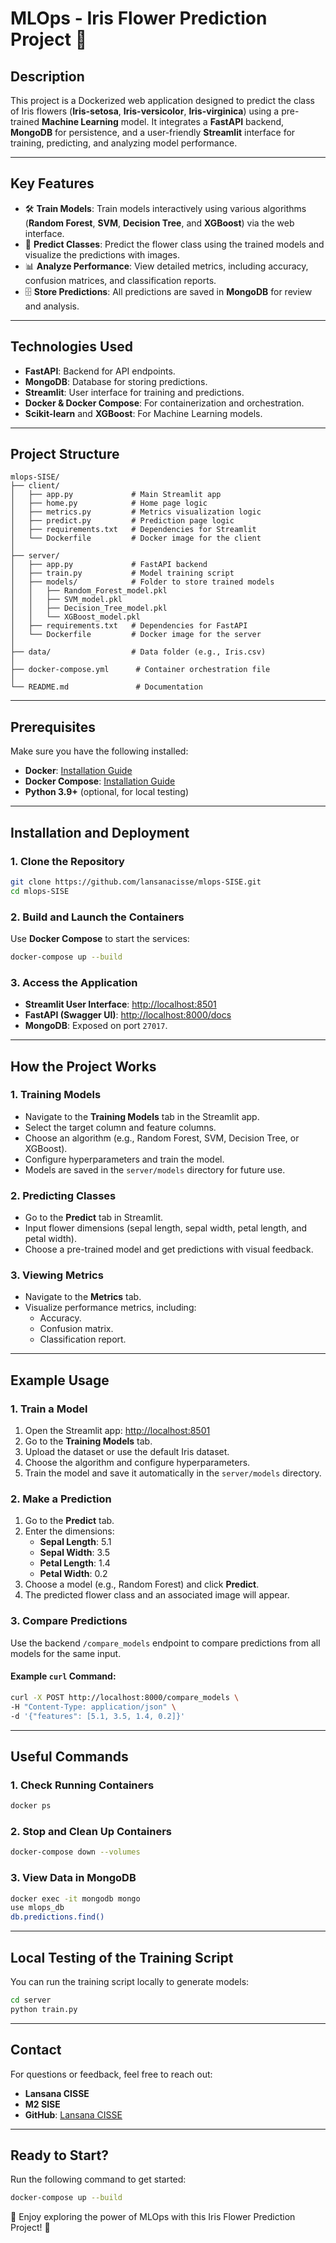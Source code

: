 # MLOps - Iris Flower Prediction Project 🌸

## **Description**
This project is a Dockerized web application designed to predict the class of Iris flowers (**Iris-setosa**, **Iris-versicolor**, **Iris-virginica**) using a pre-trained **Machine Learning** model. It integrates a **FastAPI** backend, **MongoDB** for persistence, and a user-friendly **Streamlit** interface for training, predicting, and analyzing model performance.

---

## **Key Features**
- 🛠 **Train Models**: Train models interactively using various algorithms (**Random Forest**, **SVM**, **Decision Tree**, and **XGBoost**) via the web interface.
- 🔮 **Predict Classes**: Predict the flower class using the trained models and visualize the predictions with images.
- 📊 **Analyze Performance**: View detailed metrics, including accuracy, confusion matrices, and classification reports.
- 🗄 **Store Predictions**: All predictions are saved in **MongoDB** for review and analysis.

---

## **Technologies Used**
- **FastAPI**: Backend for API endpoints.
- **MongoDB**: Database for storing predictions.
- **Streamlit**: User interface for training and predictions.
- **Docker & Docker Compose**: For containerization and orchestration.
- **Scikit-learn** and **XGBoost**: For Machine Learning models.

---

## **Project Structure**

```
mlops-SISE/
├── client/             
│   ├── app.py             # Main Streamlit app
│   ├── home.py            # Home page logic
│   ├── metrics.py         # Metrics visualization logic
│   ├── predict.py         # Prediction page logic
│   ├── requirements.txt   # Dependencies for Streamlit
│   └── Dockerfile         # Docker image for the client
│
├── server/
│   ├── app.py             # FastAPI backend
│   ├── train.py           # Model training script
│   ├── models/            # Folder to store trained models
│   │   ├── Random_Forest_model.pkl
│   │   ├── SVM_model.pkl
│   │   ├── Decision_Tree_model.pkl
│   │   └── XGBoost_model.pkl
│   ├── requirements.txt   # Dependencies for FastAPI
│   └── Dockerfile         # Docker image for the server
│
├── data/                  # Data folder (e.g., Iris.csv)
│
├── docker-compose.yml      # Container orchestration file
│
└── README.md               # Documentation
```

---

## **Prerequisites**

Make sure you have the following installed:
- **Docker**: [Installation Guide](https://docs.docker.com/get-docker/)
- **Docker Compose**: [Installation Guide](https://docs.docker.com/compose/install/)
- **Python 3.9+** (optional, for local testing)

---

## **Installation and Deployment**

### **1. Clone the Repository**
```bash
git clone https://github.com/lansanacisse/mlops-SISE.git
cd mlops-SISE
```

### **2. Build and Launch the Containers**
Use **Docker Compose** to start the services:
```bash
docker-compose up --build
```

### **3. Access the Application**
- **Streamlit User Interface**: [http://localhost:8501](http://localhost:8501)
- **FastAPI (Swagger UI)**: [http://localhost:8000/docs](http://localhost:8000/docs)
- **MongoDB**: Exposed on port `27017`.

---

## **How the Project Works**

### **1. Training Models**
- Navigate to the **Training Models** tab in the Streamlit app.
- Select the target column and feature columns.
- Choose an algorithm (e.g., Random Forest, SVM, Decision Tree, or XGBoost).
- Configure hyperparameters and train the model.
- Models are saved in the `server/models` directory for future use.

### **2. Predicting Classes**
- Go to the **Predict** tab in Streamlit.
- Input flower dimensions (sepal length, sepal width, petal length, and petal width).
- Choose a pre-trained model and get predictions with visual feedback.

### **3. Viewing Metrics**
- Navigate to the **Metrics** tab.
- Visualize performance metrics, including:
  - Accuracy.
  - Confusion matrix.
  - Classification report.

---

## **Example Usage**

### **1. Train a Model**
1. Open the Streamlit app: [http://localhost:8501](http://localhost:8501)
2. Go to the **Training Models** tab.
3. Upload the dataset or use the default Iris dataset.
4. Choose the algorithm and configure hyperparameters.
5. Train the model and save it automatically in the `server/models` directory.

### **2. Make a Prediction**
1. Go to the **Predict** tab.
2. Enter the dimensions:
   - **Sepal Length**: 5.1
   - **Sepal Width**: 3.5
   - **Petal Length**: 1.4
   - **Petal Width**: 0.2
3. Choose a model (e.g., Random Forest) and click **Predict**.
4. The predicted flower class and an associated image will appear.

### **3. Compare Predictions**
Use the backend `/compare_models` endpoint to compare predictions from all models for the same input.

#### Example `curl` Command:
```bash
curl -X POST http://localhost:8000/compare_models \
-H "Content-Type: application/json" \
-d '{"features": [5.1, 3.5, 1.4, 0.2]}'
```

---

## **Useful Commands**

### **1. Check Running Containers**
```bash
docker ps
```

### **2. Stop and Clean Up Containers**
```bash
docker-compose down --volumes
```

### **3. View Data in MongoDB**
```bash
docker exec -it mongodb mongo
use mlops_db
db.predictions.find()
```

---

## **Local Testing of the Training Script**

You can run the training script locally to generate models:
```bash
cd server
python train.py
```

---

## **Contact**
For questions or feedback, feel free to reach out:

- **Lansana CISSE**
- **M2 SISE**
- **GitHub**: [Lansana CISSE](https://github.com/lansanacisse)

---

## **Ready to Start?**
Run the following command to get started:
```bash
docker-compose up --build
```

🎉 Enjoy exploring the power of MLOps with this Iris Flower Prediction Project! 🌸


